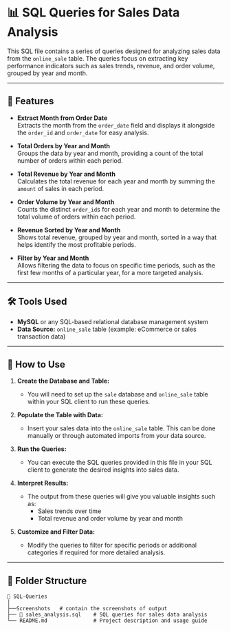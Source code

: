 # 📊 SQL Queries for Sales Data Analysis

This SQL file contains a series of queries designed for analyzing sales data from the `online_sale` table. The queries focus on extracting key performance indicators such as sales trends, revenue, and order volume, grouped by year and month.

---

## 🚀 Features

- **Extract Month from Order Date**  
  Extracts the month from the `order_date` field and displays it alongside the `order_id` and `order_date` for easy analysis.

- **Total Orders by Year and Month**  
  Groups the data by year and month, providing a count of the total number of orders within each period.

- **Total Revenue by Year and Month**  
  Calculates the total revenue for each year and month by summing the `amount` of sales in each period.

- **Order Volume by Year and Month**  
  Counts the distinct `order_id`s for each year and month to determine the total volume of orders within each period.

- **Revenue Sorted by Year and Month**  
  Shows total revenue, grouped by year and month, sorted in a way that helps identify the most profitable periods.

- **Filter by Year and Month**  
  Allows filtering the data to focus on specific time periods, such as the first few months of a particular year, for a more targeted analysis.

---

## 🛠️ Tools Used

- **MySQL** or any SQL-based relational database management system
- **Data Source:** `online_sale` table (example: eCommerce or sales transaction data)

---

## 📌 How to Use

1. **Create the Database and Table:**
   - You will need to set up the `sale` database and `online_sale` table within your SQL client to run these queries.

2. **Populate the Table with Data:**
   - Insert your sales data into the `online_sale` table. This can be done manually or through automated imports from your data source.

3. **Run the Queries:**
   - You can execute the SQL queries provided in this file in your SQL client to generate the desired insights into sales data.

4. **Interpret Results:**
   - The output from these queries will give you valuable insights such as:
     - Sales trends over time
     - Total revenue and order volume by year and month
  
5. **Customize and Filter Data:**
   - Modify the queries to filter for specific periods or additional categories if required for more detailed analysis.

---

## 📂 Folder Structure

```plaintext
📁 SQL-Queries
│
├──Screenshots   # contain the screenshots of output
├── 📄 sales_analysis.sql    # SQL queries for sales data analysis
└── README.md               # Project description and usage guide
